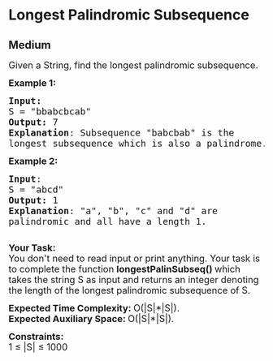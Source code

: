 # Longest Palindromic Subsequence
## Medium
<div class="problems_problem_content__Xm_eO" style="user-select: auto;"><p style="user-select: auto;"><span style="font-size: 18px; user-select: auto;">Given a String, find the longest palindromic subsequence.</span></p>
<p style="user-select: auto;"><span style="font-size: 18px; user-select: auto;"><strong style="user-select: auto;">Example 1:</strong></span></p>
<pre style="user-select: auto;"><span style="font-size: 18px; user-select: auto;"><strong style="user-select: auto;">Input:</strong>
S = "bbabcbcab</span><span style="font-size: 18px; user-select: auto;">"
<strong style="user-select: auto;">Output:</strong> 7
<strong style="user-select: auto;">Explanation</strong>: Subsequence "babcbab" is the
longest subsequence which is also a palindrome.</span>
</pre>
<p style="user-select: auto;"><span style="font-size: 18px; user-select: auto;"><strong style="user-select: auto;">Example 2:</strong></span></p>
<pre style="user-select: auto;"><span style="font-size: 18px; user-select: auto;"><strong style="user-select: auto;">Input</strong>: 
S = "abcd"
<strong style="user-select: auto;">Output:</strong> 1
<strong style="user-select: auto;">Explanation</strong>: "a", "b", "c" and "d" are
palindromic and all have a length 1.</span>
</pre>
<p style="user-select: auto;"><br style="user-select: auto;"><span style="font-size: 18px; user-select: auto;"><strong style="user-select: auto;">Your Task:</strong><br style="user-select: auto;">You don't need to read input or print anything. Your task is to complete the function&nbsp;<strong style="user-select: auto;">longestPalinSubseq()&nbsp;</strong>which takes the string S&nbsp;as input and returns an integer denoting the length of the longest palindromic subsequence of S.</span></p>
<p style="user-select: auto;"><span style="font-size: 18px; user-select: auto;"><strong style="user-select: auto;">Expected Time Complexity:&nbsp;</strong>O(|S|*|S|).<br style="user-select: auto;"><strong style="user-select: auto;">Expected Auxiliary Space:&nbsp;</strong>O(|S|*|S|).</span></p>
<p style="user-select: auto;"><span style="font-size: 18px; user-select: auto;"><strong style="user-select: auto;">Constraints:</strong><br style="user-select: auto;">1 ≤ |S| ≤ 1000</span></p></div>